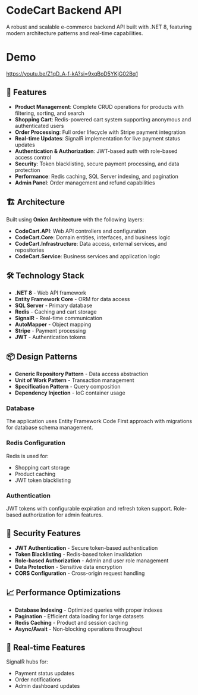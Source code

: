 # CodeCart Backend API

A robust and scalable e-commerce backend API built with .NET 8, featuring modern architecture patterns and real-time capabilities.

# Demo
https://youtu.be/Z1qD_A-f-kA?si=9xqBoD5YKjG02Bq1

## 🚀 Features

- **Product Management**: Complete CRUD operations for products with filtering, sorting, and search
- **Shopping Cart**: Redis-powered cart system supporting anonymous and authenticated users
- **Order Processing**: Full order lifecycle with Stripe payment integration
- **Real-time Updates**: SignalR implementation for live payment status updates
- **Authentication & Authorization**: JWT-based auth with role-based access control
- **Security**: Token blacklisting, secure payment processing, and data protection
- **Performance**: Redis caching, SQL Server indexing, and pagination
- **Admin Panel**: Order management and refund capabilities

## 🏗️ Architecture

Built using **Onion Architecture** with the following layers:

- **CodeCart.API**: Web API controllers and configuration
- **CodeCart.Core**: Domain entities, interfaces, and business logic
- **CodeCart.Infrastructure**: Data access, external services, and repositories
- **CodeCart.Service**: Business services and application logic

## 🛠️ Technology Stack

- **.NET 8** - Web API framework
- **Entity Framework Core** - ORM for data access
- **SQL Server** - Primary database
- **Redis** - Caching and cart storage
- **SignalR** - Real-time communication
- **AutoMapper** - Object mapping
- **Stripe** - Payment processing
- **JWT** - Authentication tokens

## 📦 Design Patterns

- **Generic Repository Pattern** - Data access abstraction
- **Unit of Work Pattern** - Transaction management
- **Specification Pattern** - Query composition
- **Dependency Injection** - IoC container usage



### Database
The application uses Entity Framework Code First approach with migrations for database schema management.

### Redis Configuration
Redis is used for:
- Shopping cart storage
- Product caching
- JWT token blacklisting

### Authentication
JWT tokens with configurable expiration and refresh token support. Role-based authorization for admin features.

## 🔐 Security Features

- **JWT Authentication** - Secure token-based authentication
- **Token Blacklisting** - Redis-based token invalidation
- **Role-based Authorization** - Admin and user role management
- **Data Protection** - Sensitive data encryption
- **CORS Configuration** - Cross-origin request handling

## 📈 Performance Optimizations

- **Database Indexing** - Optimized queries with proper indexes
- **Pagination** - Efficient data loading for large datasets
- **Redis Caching** - Product and session caching
- **Async/Await** - Non-blocking operations throughout

## 🔄 Real-time Features

SignalR hubs for:
- Payment status updates
- Order notifications
- Admin dashboard updates
